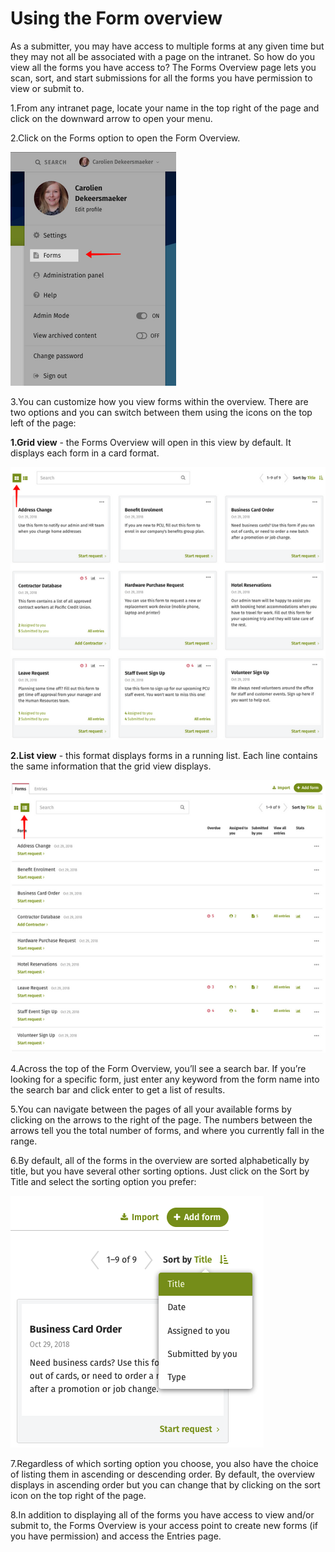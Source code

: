 # Using the Form overview



As a submitter, you may have access to multiple forms at any given time but they may not all be associated with a page on the intranet. So how do you view all the forms you have access to? The Forms Overview page lets you scan, sort, and start submissions for all the forms you have permission to view or submit to.

1.From any intranet page, locate your name in the top right of the page and click on the downward arrow to open your menu. 

2.Click on the Forms option to open the Form Overview.

![](../../../.gitbook/assets/1%20%289%29.png)



3.You can customize how you view forms within the overview. There are two options and you can switch between them using the icons on the top left of the page:

**1.Grid view** - the Forms Overview will open in this view by default. It displays each form in a card format.

![](../../../.gitbook/assets/2%20%2838%29.png)

**2.List view** - this format displays forms in a running list. Each line contains the same information that the grid view displays.

![](../../../.gitbook/assets/3%20%2820%29.png)



4.Across the top of the Form Overview, you’ll see a search bar. If you’re looking for a specific form, just enter any keyword from the form name into the search bar and click enter to get a list of results.

5.You can navigate between the pages of all your available forms by clicking on the arrows to the right of the page. The numbers between the arrows tell you the total number of forms, and where you currently fall in the range. 

6.By default, all of the forms in the overview are sorted alphabetically by title, but you have several other sorting options. Just click on the Sort by Title and select the sorting option you prefer:

![](../../../.gitbook/assets/4%20%281%29.png)



7.Regardless of which sorting option you choose, you also have the choice of listing them in ascending or descending order. By default, the overview displays in ascending order but you can change that by clicking on the sort icon on the top right of the page.

8.In addition to displaying all of the forms you have access to view and/or submit to, the Forms Overview is your access point to create new forms \(if you have permission\) and access the Entries page.

